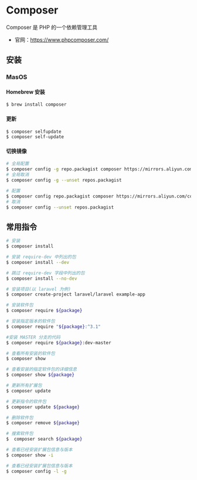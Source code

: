 # Composer

Composer 是 PHP 的一个依赖管理工具

- 官网：https://www.phpcomposer.com/

## 安装

### MasOS

#### Homebrew 安装

```sh
$ brew install composer
```

#### 更新

```sh
$ composer selfupdate
$ composer self-update
```

#### 切换镜像

```sh
# 全局配置
$ composer config -g repo.packagist composer https://mirrors.aliyun.com/composer/
# 全局取消
$ composer config -g --unset repos.packagist

# 配置
$ composer config repo.packagist composer https://mirrors.aliyun.com/composer/
# 取消
$ composer config --unset repos.packagist
```

## 常用指令

```sh
# 安装
$ composer install

# 安装 require-dev 中列出的包
$ composer install --dev

# 跳过 require-dev 字段中列出的包
$ composer install --no-dev

# 安装项目(以 laravel 为例)
$ composer create-project laravel/laravel example-app

# 安装软件包
$ composer require ${package}

# 安装指定版本的软件包
$ composer require "${package}:^3.1"

#安装 MASTER 分支的代码
$ composer require ${package}:dev-master

# 查看所有安装的软件包
$ composer show

# 查看安装的指定软件包的详细信息
$ composer show ${package}

# 更新所有扩展包
$ composer update

# 更新指令的软件包
$ composer update ${package}

# 删除软件包
$ composer remove ${package}

# 搜索软件包
$  composer search ${package}

# 查看已经安装扩展包信息与版本
$ composer show -i

# 查看已经安装扩展包信息与版本
$ composer config -l -g
```

















